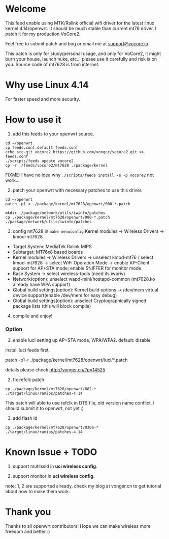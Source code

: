 # Welcome

This feed enable using MTK/Ralink official wifi driver for the latest linux kernel 4.14/openwrt. It should be much stable than current mt76 driver. I patch it for my production VoCore2.

Feel free to submit patch and bug or email me at support@vocore.io

This patch is only for study/personal usage, and only for VoCore2, it might burn your house, launch nuke, etc... please use it carefully and risk is on you. 
Source code of mt7628 is from internet.


# Why use Linux 4.14

For faster speed and more security.


# How to use it

1. add this feeds to your openwrt source.

```
cd ~/openwrt
cp feeds.conf.default feeds.conf
echo src-git vocore2 https://github.com/vonger/vocore2.git >> feeds.conf
./scripts/feeds update vocore2
cp -r ./feeds/vocore2/mt7628 ./package/kernel
```

FIXME: I have no idea why `./scripts/feeds install -a -p vocore2` not work...

2. patch your openwrt with necessary patches to use this driver.

```
cd ~/openwrt
patch -p1 < ./package/kernel/mt7628/openwrt/000-*.patch

mkdir ./package/network/utils/iwinfo/patches
cp ./package/kernel/mt7628/openwrt/080-*.patch ./package/network/utils/iwinfo/patches
```


3. config mt7628 in `make menuconfig` Kernel modules -> Wireless Drivers -> kmod-mt7628

- Target System: MediaTek Ralink MIPS
- Subtarget: MT76x8 based boards
- Kernel modules -> Wireless Drivers -> unselect kmod-mt76 / select kmod-mt7628 -> select WiFi Operation Mode -> enable AP-Client support for AP+STA mode; enable SNIFFER for monitor mode.
- Base System -> select wireless-tools (need its iwpriv)
- Network(option): unselect wapd-mini/hostapd-common (mt7628.ko already have WPA support)
- Global build settings(option): Kernel build options -> /dev/mem virtual device support(enable /dev/mem for easy debug)
- Global build settings(option): unselect Cryptographically signed package lists (this will block compile)


4. compile and enjoy!

### Option

1. enable luci setting up AP+STA mode, WPA/WPA2. default: disable

install luci feeds first.

patch -p1 < ./package/kernel/mt7628/openwrt/luci/*.patch

details please check http://vonger.cn/?p=14525

2. fix refclk patch

```
cp ./package/kernel/mt7628/openwrt/882-* ./target/linux/ramips/patches-4.14
```

This patch will able to use refclk in DTS file, old version name conflict.
I should submit it to openwrt, not yet :)

3. add flash id

```
cp ./package/kernel/mt7628/openwrt/0306-* ./target/linux/ramips/patches-4.14
```

# Known Issue + TODO

1. support mutilssid in **uci wireless config**.

2. support monitor in **uci wireless config**.

note: 1, 2 are supported already, check my blog at vonger.cn to get tutorial about how to make them work.


# Thank you

Thanks to all openwrt contributors! Hope we can make wireless more freedom and better :) 
